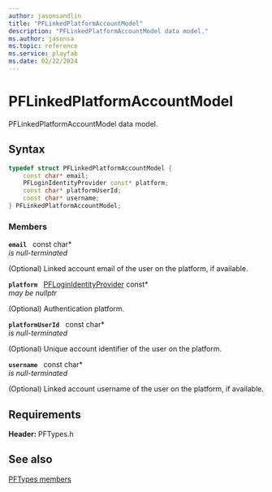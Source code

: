 ```yaml
---
author: jasonsandlin
title: "PFLinkedPlatformAccountModel"
description: "PFLinkedPlatformAccountModel data model."
ms.author: jasonsa
ms.topic: reference
ms.service: playfab
ms.date: 02/22/2024
---
```


# PFLinkedPlatformAccountModel  

PFLinkedPlatformAccountModel data model.  

## Syntax  
  
```cpp
typedef struct PFLinkedPlatformAccountModel {  
    const char* email;  
    PFLoginIdentityProvider const* platform;  
    const char* platformUserId;  
    const char* username;  
} PFLinkedPlatformAccountModel;  
```
  
### Members  
  
**`email`** &nbsp; const char*  
*is null-terminated*  
  
(Optional) Linked account email of the user on the platform, if available.
  
**`platform`** &nbsp; [PFLoginIdentityProvider](../enums/pfloginidentityprovider.md) const*  
*may be nullptr*  
  
(Optional) Authentication platform.
  
**`platformUserId`** &nbsp; const char*  
*is null-terminated*  
  
(Optional) Unique account identifier of the user on the platform.
  
**`username`** &nbsp; const char*  
*is null-terminated*  
  
(Optional) Linked account username of the user on the platform, if available.
  
  
## Requirements  
  
**Header:** PFTypes.h
  
## See also  
[PFTypes members](../pftypes_members.md)  

  
  

